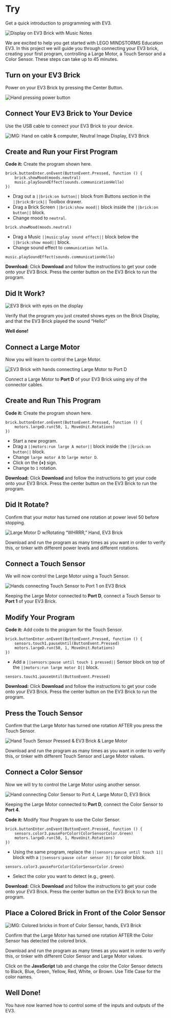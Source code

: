 # Try 

Get a quick introduction to programming with EV3.

![Display on EV3 Brick with Music Notes](/static/getting-started/01_EyesOn_Intro.png)

We are excited to help you get started with LEGO MINDSTORMS Education EV3. In this project we will guide you through connecting your EV3 brick, creating your first program, controlling a Large Motor, a Touch Sensor and a Color Sensor. These steps can take up to 45 minutes.

## Turn on your EV3 Brick

Power on your EV3 Brick by pressing the Center Button.

![Hand pressing power button](/static/getting-started/02_PowerOn.png)

## Connect Your EV3 Brick to Your Device

Use the USB cable to connect your EV3 Brick to your device.

![IMG: Hand on cable & computer, Neutral Image Display, EV3 Brick](/static/getting-started/03_Insert%20USB-02.png)

## Create and Run your First Program

**Code it:** Create the program shown here.

```blocks
brick.buttonEnter.onEvent(ButtonEvent.Pressed, function () {
    brick.showMood(moods.neutral)
    music.playSoundEffect(sounds.communicationHello)
})
```

* Drag out a ``||brick:on button||`` block from Buttons section in the ``||brick:Brick||`` Toolbox drawer.
* Drag a Brick Screen ``||brick:show mood||`` block inside the ``||brick:on button||`` block.
* Change mood to ``neutral``.

```block
brick.showMood(moods.neutral)
```

* Drag a Music ``||music:play sound effect||`` block below the ``||brick:show mood||`` block.
* Change sound effect to ``communication hello``.

```block
music.playSoundEffect(sounds.communicationHello)
```

**Download:** Click **Download** and follow the instructions to get your code onto your EV3 Brick. Press the center button on the EV3 Brick to run the program.

## Did It Work?

![EV3 Brick with eyes on the display](/static/getting-started/05_EyesOn.png)

Verify that the program you just created shows eyes on the Brick Display, and that the EV3 Brick played the sound “Hello!”

**Well done!**

## Connect a Large Motor

Now you will learn to control the Large Motor.

![EV3 Brick with hands connecting Large Motor to Port D](/static/getting-started/06_PlugInLargeMotor.png)

Connect a Large Motor to **Port D** of your EV3 Brick using any of the connector cables.

## Create and Run This Program

**Code it:** Create the program shown here.

```blocks
brick.buttonEnter.onEvent(ButtonEvent.Pressed, function () {
    motors.largeD.run(50, 1, MoveUnit.Rotations)
})
```

* Start a new program.
* Drag a ``||motors:run large A motor||`` block inside the ``||brick:on button||`` block.
* Change ``large motor A`` to ``large motor D``.
* Click on the **(+)** sign.
* Change to ``1`` rotation.

**Download:** Click **Download** and follow the instructions to get your code onto your EV3 Brick. Press the center button on the EV3 Brick to run the program.

## Did It Rotate?

Confirm that your motor has turned one rotation at power level 50 before stopping.

![Large Motor D w/Rotating “WHRRR,” Hand, EV3 Brick](/static/getting-started/08_WorkingLargeMotor.png)

Download and run the program as many times as you want in order to verify this, or tinker with different power levels and different rotations.

## Connect a Touch Sensor

We will now control the Large Motor using a Touch Sensor.

![Hands connecting Touch Sensor to Port 1 on EV3 Brick](/static/getting-started/09_Connect_Touch.png)

Keeping the Large Motor connected to **Port D**, connect a Touch Sensor to **Port 1** of your EV3 Brick.

## Modify Your Program

**Code it:** Add code to the program for the Touch Sensor.

```blocks
brick.buttonEnter.onEvent(ButtonEvent.Pressed, function () {
    sensors.touch1.pauseUntil(ButtonEvent.Pressed)
    motors.largeD.run(50, 1, MoveUnit.Rotations)
})
```

* Add a ``||sensors:pause until touch 1 pressed||`` Sensor block on top of the ``||motors:run large motor D||`` block.

```block
sensors.touch1.pauseUntil(ButtonEvent.Pressed)
```

**Download:** Click **Download** and follow the instructions to get your code onto your EV3 Brick. Press the center button on the EV3 Brick to run the program.

## Press the Touch Sensor

Confirm that the Large Motor has turned one rotation AFTER you press the Touch Sensor.

![Hand Touch Sensor Pressed & EV3 Brick & Large Motor](/static/getting-started/11_TouchMotorWorking.png)

Download and run the program as many times as you want in order to verify this, or tinker with different Touch Sensor and Large Motor values.

## Connect a Color Sensor

Now we will try to control the Large Motor using another sensor.

![Hand connecting Color Sensor to Port 4, Large Motor D, EV3 Brick](/static/getting-started/12_ConnectColor.png)

Keeping the Large Motor connected to **Port D**, connect the Color Sensor to **Port 4**.

**Code it:** Modify Your Program to use the Color Sensor.

```blocks
brick.buttonEnter.onEvent(ButtonEvent.Pressed, function () {
    sensors.color3.pauseForColor(ColorSensorColor.Green)
    motors.largeD.run(50, 1, MoveUnit.Rotations)
})
```

* Using the same program, replace the ``||sensors:pause until touch 1||`` block with a ``||sensors:pause color sensor 3||`` for color block.

```block
sensors.color3.pauseForColor(ColorSensorColor.Green)
```

* Select the color you want to detect (e.g., green).

**Download:** Click **Download** and follow the instructions to get your code onto your EV3 Brick. Press the center button on the EV3 Brick to run the program.

## Place a Colored Brick in Front of the Color Sensor

![IMG: Colored bricks in front of Color Sensor, hands, EV3 Brick](/static/getting-started/14_ColorSensorWorking.png)

Confirm that the Large Motor has turned one rotation AFTER the Color Sensor has detected the colored brick.

Download and run the program as many times as you want in order to verify this, or tinker with different Color Sensor and Large Motor values.

Click on the **JavaScript** tab and change the color the Color Sensor detects to Black, Blue, Green, Yellow, Red, White, or Brown. Use Title Case for the color names.

## Well Done!

You have now learned how to control some of the inputs and outputs of the EV3.
